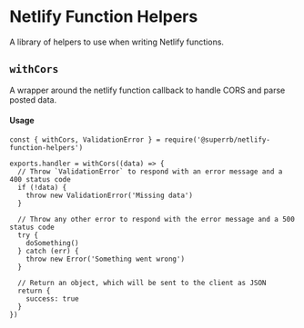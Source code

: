# Netlify Function Helpers

A library of helpers to use when writing Netlify functions.

## `withCors`

A wrapper around the netlify function callback to handle CORS and parse posted data.

#### Usage

```
const { withCors, ValidationError } = require('@superrb/netlify-function-helpers')

exports.handler = withCors((data) => {
  // Throw `ValidationError` to respond with an error message and a 400 status code
  if (!data) {
    throw new ValidationError('Missing data')
  }

  // Throw any other error to respond with the error message and a 500 status code
  try {
    doSomething()
  } catch (err) {
    throw new Error('Something went wrong')
  }

  // Return an object, which will be sent to the client as JSON
  return {
    success: true
  }
})
```